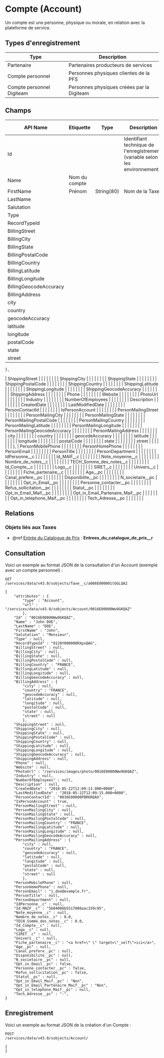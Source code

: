 # Compte (Account)

Un compte est une personne, physique ou morale, en relation avec la plateforme de service.

## Types d'enregistrement

|Type| Description |
|--|--|
| Partenaire | Partenaires producteurs de services |
| Compte personnel | Personnes physiques clientes de la PFS |
| Compte personnel Digiteam | Personnes physiques créées par la Digiteam |

## Champs

| API Name | Etiquette | Type | Description | Partenaire | Compte personnel
|--|--|--|--|--|--
| Id |  |  | Identifiant technique de l'enregistrement (variable selon les environnements) |
| Name | Nom du compte |
| FirstName | Prénom | String(80) | Nom de la Taxe |
| LastName |  |  |  |  |  |  |
| Salutation |  |  |  |  |  |  |
| Type |  |  |  |  |  |  |
| RecordTypeId |  |  |  |  |  |  |
| BillingStreet |  |  |  |  |  |  |
| BillingCity |  |  |  |  |  |  |
| BillingState |  |  |  |  |  |  |
| BillingPostalCode |  |  |  |  |  |  |
| BillingCountry |  |  |  |  |  |  |
| BillingLatitude |  |  |  |  |  |  |
| BillingLongitude |  |  |  |  |  |  |
| BillingGeocodeAccuracy |  |  |  |  |  |  |
| BillingAddress |  |  |  |  |  |  |
| city |  |  |  |  |  |  |
| country |  |  |  |  |  |  |
| geocodeAccuracy |  |  |  |  |  |  |
| latitude |  |  |  |  |  |  |
| longitude |  |  |  |  |  |  |
| postalCode |  |  |  |  |  |  |
| state |  |  |  |  |  |  |
| street |  |  |  |  |  |  |
	},
| ShippingStreet |  |  |  |  |  |  |
| ShippingCity |  |  |  |  |  |  |
| ShippingState |  |  |  |  |  |  |
| ShippingPostalCode |  |  |  |  |  |  |
| ShippingCountry |  |  |  |  |  |  |
| ShippingLatitude |  |  |  |  |  |  |
| ShippingLongitude |  |  |  |  |  |  |
| ShippingGeocodeAccuracy |  |  |  |  |  |  |
| ShippingAddress |  |  |  |  |  |  |
| Phone |  |  |  |  |  |  |
| Website |  |  |  |  |  |  |
| PhotoUrl |  |  |  |  |  |  |
| Industry |  |  |  |  |  |  |
| NumberOfEmployees |  |  |  |  |  |  |
| Description |  |  |  |  |  |  |
| CreatedDate |  |  |  |  |  |  |
| LastModifiedDate |  |  |  |  |  |  |
| PersonContactId |  |  |  |  |  |  |
| IsPersonAccount |  |  |  |  |  |  |
| PersonMailingStreet |  |  |  |  |  |  |
| PersonMailingCity |  |  |  |  |  |  |
| PersonMailingState |  |  |  |  |  |  |
| PersonMailingPostalCode |  |  |  |  |  |  |
| PersonMailingCountry |  |  |  |  |  |  |
| PersonMailingLatitude |  |  |  |  |  |  |
| PersonMailingLongitude |  |  |  |  |  |  |
| PersonMailingGeocodeAccuracy |  |  |  |  |  |  |
| PersonMailingAddress |  |  |  |  |  |  |
| city |  |  |  |  |  |  |
| country |  |  |  |  |  |  |
| geocodeAccuracy |  |  |  |  |  |  |
| latitude |  |  |  |  |  |  |
| longitude |  |  |  |  |  |  |
| postalCode |  |  |  |  |  |  |
| state |  |  |  |  |  |  |
| street |  |  |  |  |  |  |
	},
| PersonMobilePhone |  |  |  |  |  |  |
| PersonHomePhone |  |  |  |  |  |  |
| PersonEmail |  |  |  |  |  |  |
| PersonTitle |  |  |  |  |  |  |
| PersonDepartment |  |  |  |  |  |  |
| IdPersonne__c |  |  |  |  |  |  |
| Id_MAIF__c |  |  |  |  |  |  |
| Note_moyenne__c |  |  |  |  |  |  |
| Nombre_de_notes__c |  |  |  |  |  |  |
| TECH_Somme_des_notes__c |  |  |  |  |  |  |
| Id_Compte__c |  |  |  |  |  |  |
| Logo__c |  |  |  |  |  |  |
| SIRET__c |  |  |  |  |  |  |
| Univers__c |  |  |  |  |  |  |
| Fiche_partenaire__c |  |  |  |  |  |  |
| Age__pc |  |  |  |  |  |  |
| Canal_prefere__pc |  |  |  |  |  |  |
| Disponibilite__pc |  |  |  |  |  |  |
| N_societaire__pc |  |  |  |  |  |  |
| Opt_in_Email__pc |  |  |  |  |  |  |
| Personne_contacter__pc |  |  |  |  |  |  |
| Refus_sollicitation__pc |  |  |  |  |  |  |
| Statut__pc |  |  |  |  |  |  |
| Opt_in_Email_Maif__pc |  |  |  |  |  |  |
| Opt_in_Email_Partenaire_Maif__pc |  |  |  |  |  |  |
| Opt_in_telephone_Maif__pc |  |  |  |  |  |  |
| Tech_Adresse__pc |  |  |  |  |  |  |

## Relations

### Objets liés aux Taxes

 - @ref:[Entrée du Catalogue de Prix](PriceBookEntry.md) : **Entrees_du_catalogue_de_prix__r**

## Consultation
Voici un exemple au format JSON de la consultation d'un Account (exemple avec un compte personnel) :

    GET
    /services/data/v43.0/sobjects/Taxe__c/a086E000001tGGLQA2
    
    {
		"attributes" : {
		    "type" : "Account",
		    "url" : "/services/data/v43.0/sobjects/Account/0016E00000Ww9GKQAZ"
			},
		"Id" : "0016E00000Ww9GKQAZ",
		"Name" : "John DOE",
		"LastName" : "DOE",
		"FirstName" : "John",
		"Salutation" : "Monsieur",
		"Type" : null,
		"RecordTypeId" : "0120Y000000RXpxQAG",
		"BillingStreet" : null,
		"BillingCity" : null,
		"BillingState" : null,
		"BillingPostalCode" : null,
		"BillingCountry" : "FRANCE",
		"BillingLatitude" : null,
		"BillingLongitude" : null,
		"BillingGeocodeAccuracy" : null,
		"BillingAddress" : {
		    "city" : null,
		    "country" : "FRANCE",
		    "geocodeAccuracy" : null,
		    "latitude" : null,
		    "longitude" : null,
		    "postalCode" : null,
		    "state" : null,
		    "street" : null
			},
		"ShippingStreet" : null,
		"ShippingCity" : null,
		"ShippingState" : null,
		"ShippingPostalCode" : null,
		"ShippingCountry" : null,
		"ShippingLatitude" : null,
		"ShippingLongitude" : null,
		"ShippingGeocodeAccuracy" : null,
		"ShippingAddress" : null,
		"Phone" : null,
		"Website" : null,
		"PhotoUrl" : "/services/images/photo/0016E00000Ww9GKQAZ",
		"Industry" : null,
		"NumberOfEmployees" : null,
		"Description" : null,
		"CreatedDate" : "2018-05-22T12:09:13.000+0000",
		"LastModifiedDate" : "2018-05-22T12:09:15.000+0000",
		"PersonContactId" : "0036E00000PBR6RQAX",
		"IsPersonAccount" : true,
		"PersonMailingStreet" : null,
		"PersonMailingCity" : null,
		"PersonMailingState" : null,
		"PersonMailingPostalCode" : null,
		"PersonMailingCountry" : "FRANCE",
		"PersonMailingLatitude" : null,
		"PersonMailingLongitude" : null,
		"PersonMailingGeocodeAccuracy" : null,
		"PersonMailingAddress" : {
		    "city" : null,
		    "country" : "FRANCE",
		    "geocodeAccuracy" : null,
		    "latitude" : null,
		    "longitude" : null,
		    "postalCode" : null,
		    "state" : null,
		    "street" : null
			},
		"PersonMobilePhone" : null,
		"PersonHomePhone" : null,
		"PersonEmail" : "j.doe@example.fr",
		"PersonTitle" : null,
		"PersonDepartment" : null,
		"IdPersonne__c" : null,
		"Id_MAIF__c" : "5b04086b5517008aac159c95",
		"Note_moyenne__c" : null,
		"Nombre_de_notes__c" : 0.0,
		"TECH_Somme_des_notes__c" : 0.0,
		"Id_Compte__c" : null,
		"Logo__c" : null,
		"SIRET__c" : null,
		"Univers__c" : null,
		"Fiche_partenaire__c" : "<a href=\" \" target=\"_self\">ici</a>",
		"Age__pc" : null,
		"Canal_prefere__pc" : null,
		"Disponibilite__pc" : null,
		"N_societaire__pc" : null,
		"Opt_in_Email__pc" : false,
		"Personne_contacter__pc" : false,
		"Refus_sollicitation__pc" : false,
		"Statut__pc" : null,
		"Opt_in_Email_Maif__pc" : "Non",
		"Opt_in_Email_Partenaire_Maif__pc" : "Non",
		"Opt_in_telephone_Maif__pc" : null,
		"Tech_Adresse__pc" : "-",
	}

## Enregistrement

Voici un exemple au format JSON de la création d'un Compte :

	POST
	/services/data/v43.0/sobjects/Account/
	
	{
	}
<!--stackedit_data:
eyJoaXN0b3J5IjpbLTIwMTMwOTExMzIsLTQ3NzU4ODA1NCwtMT
IzNzQ4OTIyMyw5NzY1NDYxOTQsLTM4NDMyNTAxMiwtMjAyMzMz
MjQ1MSwxNjg2MTcxMjkzLC0xODkzMjg2NTgzXX0=
-->